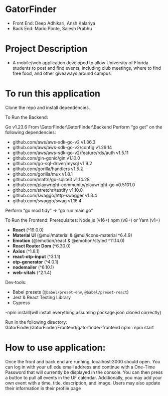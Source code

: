 # GatorFinder

- Front End: Deep Adhikari, Ansh Kalariya
- Back End: Mario Ponte, Saiesh Prabhu

# Project Description
- A mobile/web application developed to allow University of Florida students to post and find events, including club meetings, where to find free food, and other giveaways around campus

# To run this application
Clone the repo and install dependencies.

To Run the Backend:

Go v1.23.6
From \GatorFinder\GatorFinder\Backend
Perform “go get” on the following dependencies:
-  github.com/aws/aws-sdk-go-v2 v1.36.3
-  github.com/aws/aws-sdk-go-v2/config v1.29.14
-  github.com/aws/aws-sdk-go-v2/feature/rds/auth v1.5.11
-  github.com/gin-gonic/gin v1.10.0
-  github.com/go-sql-driver/mysql v1.9.2
-  github.com/gorilla/handlers v1.5.2
-  github.com/gorilla/mux v1.8.1
-  github.com/mattn/go-sqlite3 v1.14.28
-  github.com/playwright-community/playwright-go v0.5101.0
-  github.com/stretchr/testify v1.10.0
-  github.com/swaggo/http-swagger v1.3.4
-  github.com/swaggo/swag v1.16.4

Perform “go mod tidy” -> ”go run main.go”

To Run the Frontend:
Prerequisites: 
Node.js (v16+)
npm (v8+) or Yarn (v1+)
- **React** (^19.0.0)  
- **Material UI** (@mui/material & @mui/icons-material ^6.4.9)  
- **Emotion** (@emotion/react & @emotion/styled ^11.14.0)  
- **React Router Dom** (^6.30.0)  
- **Axios** (^1.8.1)  
- **react‑otp‑input** (^3.1.1)  
- **otp-generator** (^4.0.1)  
- **nodemailer** (^6.10.1)  
- **web-vitals** (^2.1.4)

Dev‑tools:

- Babel presets (`@babel/preset-env`, `@babel/preset-react`)  
- Jest & React Testing Library  
- Cypress

-npm install(will install everything assuming package.json cloned correctly)



Run in the following directory: GatorFinder/GatorFinder/Frontend/gatorfinder-frontend
npm i
npm start


# How to use application:

Once the front and back end are running, localhost:3000 should open. You can log in with your ufl.edu email address and continue with a One-Time Password that will currently be displayed in the console. You can then press a button to pull all events in the UF calendar. Additionally, you may add your own event with a time, title, description, and image. Users may also update their information in their profile page
